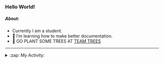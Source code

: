 ### Hello World!

##### About:
- Currently I am a student.
- 🌱 I’m learning how to make better documentation.
- 🌱 GO PLANT SOME TREES AT [TEAM TREES](https://teamtrees.org/)

---
<details>
  <summary>:zap: My Activity:</summary>
  
<!--START_SECTION:waka-->
![Code Time](http://img.shields.io/badge/Code%20Time-1%2C211%20hrs%2030%20mins-blue)

**I'm a Night 🦉** 

```text
🌞 Morning                1908 commits        ███░░░░░░░░░░░░░░░░░░░░░░   10.10 % 
🌆 Daytime                6404 commits        ████████░░░░░░░░░░░░░░░░░   33.90 % 
🌃 Evening                5413 commits        ███████░░░░░░░░░░░░░░░░░░   28.66 % 
🌙 Night                  5165 commits        ███████░░░░░░░░░░░░░░░░░░   27.34 % 
```
📅 **I'm Most Productive on Wednesday** 

```text
Monday                   2649 commits        ████░░░░░░░░░░░░░░░░░░░░░   14.02 % 
Tuesday                  2585 commits        ███░░░░░░░░░░░░░░░░░░░░░░   13.68 % 
Wednesday                4434 commits        ██████░░░░░░░░░░░░░░░░░░░   23.47 % 
Thursday                 2452 commits        ███░░░░░░░░░░░░░░░░░░░░░░   12.98 % 
Friday                   1979 commits        ███░░░░░░░░░░░░░░░░░░░░░░   10.48 % 
Saturday                 1639 commits        ██░░░░░░░░░░░░░░░░░░░░░░░   08.68 % 
Sunday                   3152 commits        ████░░░░░░░░░░░░░░░░░░░░░   16.69 % 
```


📊 **This Week I Spent My Time On** 

```text
🔥 Editors: 
VS Code                  7 hrs 2 mins        █████████████████████████   100.00 % 

🐱‍💻 Projects: 
chacha-chaudhary-web     2 hrs 45 mins       ██████████░░░░░░░░░░░░░░░   39.27 % 
weLoveHacktoberfest      1 hr 23 mins        █████░░░░░░░░░░░░░░░░░░░░   19.86 % 
namami-gange-chatbot     1 hr 4 mins         ████░░░░░░░░░░░░░░░░░░░░░   15.19 % 
py-series                47 mins             ███░░░░░░░░░░░░░░░░░░░░░░   11.37 % 
giveth-dapps-v2          38 mins             ██░░░░░░░░░░░░░░░░░░░░░░░   09.23 % 
```


 Last Updated on 27/09/2023 21:10:40 UTC
<!--END_SECTION:waka-->
</details>
